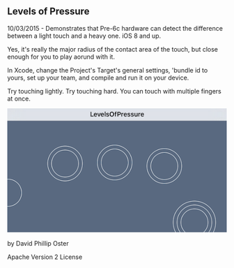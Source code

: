 ## Levels of Pressure

10/03/2015 - Demonstrates that Pre-6c hardware can detect the difference
between a light touch and a heavy one. iOS 8 and up.

Yes, it's really the major radius of the contact area of the touch, but close enough for you to
play aorund with it.

In Xcode, change the Project's Target's general settings, 'bundle id to yours, set up your team, and compile and run it on your device.

Try touching lightly. Try touching hard. You can touch with multiple fingers at once.

![sample](https://github.com/DavidPhillipOster/LevelsOfPressure/blob/master/Art/Sample.png "Sample screen shot.")

by David Phillip Oster

Apache Version 2 License
